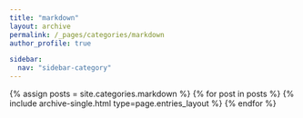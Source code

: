 ```yaml
---
title: "markdown"
layout: archive
permalink: /_pages/categories/markdown
author_profile: true

sidebar:
  nav: "sidebar-category"
---
```


{% assign posts = site.categories.markdown %} {% for post in posts %} {% include archive-single.html type=page.entries_layout %} {% endfor %}